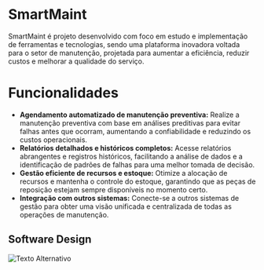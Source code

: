 <h1>SmartMaint</h1>
<p>SmartMaint é projeto desenvolvido com foco em estudo e implementação de ferramentas e tecnologias, sendo uma plataforma inovadora voltada para o setor de manutenção, projetada para aumentar a eficiência, reduzir custos e melhorar a qualidade do serviço.</p>
 <h1>Funcionalidades</h1>
    <ul>
        <li>
            <strong>Agendamento automatizado de manutenção preventiva:</strong>  
            Realize a manutenção preventiva com base em análises preditivas para evitar falhas antes que ocorram, aumentando a confiabilidade e reduzindo os custos operacionais.
        </li>
        <li>
            <strong>Relatórios detalhados e históricos completos:</strong>  
            Acesse relatórios abrangentes e registros históricos, facilitando a análise de dados e a identificação de padrões de falhas para uma melhor tomada de decisão.
        </li>
        <li>
            <strong>Gestão eficiente de recursos e estoque:</strong>  
            Otimize a alocação de recursos e mantenha o controle do estoque, garantindo que as peças de reposição estejam sempre disponíveis no momento certo.
        </li>
        <li>
            <strong>Integração com outros sistemas:</strong>  
            Conecte-se a outros sistemas de gestão para obter uma visão unificada e centralizada de todas as operações de manutenção.
        </li>
    </ul>
<h2>Software Design</h2>
<img src="https://github.com/user-attachments/assets/e957dec8-ed35-423e-b384-f639d7fbc813" alt="Texto Alternativo">

